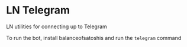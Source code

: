 # LN Telegram

LN utilities for connecting up to Telegram

To run the bot, install balanceofsatoshis and run the `telegram` command


